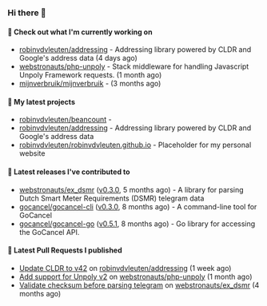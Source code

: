 ### Hi there 👋

#### 👷 Check out what I'm currently working on

- [robinvdvleuten/addressing](https://github.com/robinvdvleuten/addressing) - Addressing library powered by CLDR and Google&#39;s address data (4 days ago)
- [webstronauts/php-unpoly](https://github.com/webstronauts/php-unpoly) - Stack middleware for handling Javascript Unpoly Framework requests. (1 month ago)
- [mijnverbruik/mijnverbruik](https://github.com/mijnverbruik/mijnverbruik) -  (3 months ago)

#### 🌱 My latest projects

- [robinvdvleuten/beancount](https://github.com/robinvdvleuten/beancount) - 
- [robinvdvleuten/addressing](https://github.com/robinvdvleuten/addressing) - Addressing library powered by CLDR and Google&#39;s address data
- [robinvdvleuten/robinvdvleuten.github.io](https://github.com/robinvdvleuten/robinvdvleuten.github.io) - Placeholder for my personal website

#### 🔭 Latest releases I've contributed to

- [webstronauts/ex_dsmr](https://github.com/webstronauts/ex_dsmr) ([v0.3.0](https://github.com/webstronauts/ex_dsmr/releases/tag/v0.3.0), 5 months ago) - A library for parsing Dutch Smart Meter Requirements (DSMR) telegram data
- [gocancel/gocancel-cli](https://github.com/gocancel/gocancel-cli) ([v0.3.0](https://github.com/gocancel/gocancel-cli/releases/tag/v0.3.0), 8 months ago) - A command-line tool for GoCancel
- [gocancel/gocancel-go](https://github.com/gocancel/gocancel-go) ([v0.5.1](https://github.com/gocancel/gocancel-go/releases/tag/v0.5.1), 8 months ago) - Go library for accessing the GoCancel API.

#### 🔨 Latest Pull Requests I published

- [Update CLDR to v42](https://github.com/robinvdvleuten/addressing/pull/8) on [robinvdvleuten/addressing](https://github.com/robinvdvleuten/addressing) (1 week ago)
- [Add support for Unpoly v2](https://github.com/webstronauts/php-unpoly/pull/9) on [webstronauts/php-unpoly](https://github.com/webstronauts/php-unpoly) (1 month ago)
- [Validate checksum before parsing telegram](https://github.com/webstronauts/ex_dsmr/pull/4) on [webstronauts/ex_dsmr](https://github.com/webstronauts/ex_dsmr) (4 months ago)

